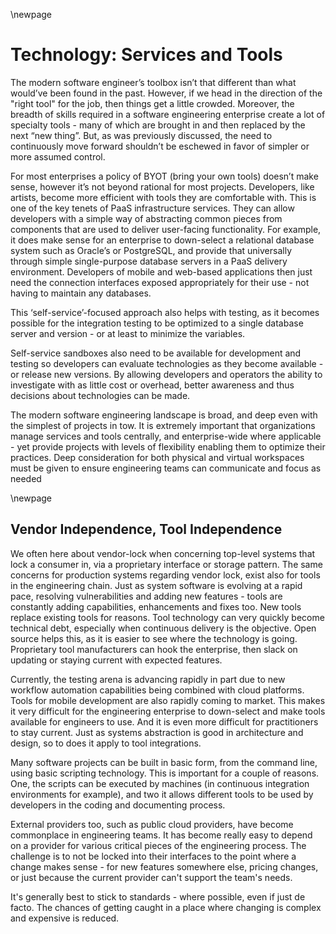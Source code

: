 \newpage

# Technology: Services and Tools

The modern software engineer’s toolbox isn’t that different than what would’ve been found in the past.  However, if we head in the direction of the "right tool" for the job, then things get a little crowded.  Moreover, the breadth of skills required in a software engineering enterprise create a lot of specialty tools - many of which are brought in and then replaced by the next “new thing”.  But, as was previously discussed, the need to continuously move forward shouldn’t be eschewed in favor of simpler or more assumed control.

For most enterprises a policy of BYOT (bring your own tools) doesn’t make sense, however it’s not beyond rational for most projects.  Developers, like artists, become more efficient with tools they are comfortable with.  This is one of the key tenets of PaaS infrastructure services.  They can allow developers with a simple way of abstracting common pieces from components that are used to deliver user-facing functionality.  For example, it does make sense for an enterprise to down-select a relational database system such as Oracle’s or PostgreSQL, and provide that universally through simple single-purpose database servers in a PaaS delivery environment.  Developers of mobile and web-based applications then just need the connection interfaces exposed appropriately for their use - not having to maintain any databases.

This ‘self-service’-focused approach also helps with testing, as it becomes possible for the integration testing to be optimized to a single database server and version - or at least to minimize the variables.

Self-service sandboxes also need to be available for development and testing so developers can evaluate technologies as they become available - or release new versions.  By allowing developers and operators the ability to investigate with as little cost or overhead, better awareness and thus decisions about technologies can be made.  

The modern software engineering landscape is broad, and deep even with the simplest of projects in tow.  It is extremely important that organizations manage services and tools centrally, and enterprise-wide where applicable - yet provide projects with levels of flexibility enabling them to optimize their practices.  Deep consideration for both physical and virtual workspaces must be given to ensure engineering teams can communicate and focus as needed

\newpage

## Vendor Independence, Tool Independence

We often here about vendor-lock when concerning top-level systems that lock a consumer in, via a proprietary interface or storage pattern.  The same concerns for production systems regarding vendor lock, exist also for tools in the engineering chain.  Just as system software is evolving at a rapid pace, resolving vulnerabilities and adding new features - tools are constantly adding capabilities, enhancements and fixes too.  New tools replace existing tools for reasons.  Tool technology can very quickly become technical debt, especially when continuous delivery is the objective.  Open source helps this, as it is easier to see where the technology is going.  Proprietary tool manufacturers can hook the enterprise, then slack on updating or staying current with expected features.

Currently, the testing arena is advancing rapidly in part due to new workflow automation capabilities being combined with cloud platforms.  Tools for mobile development are also rapidly coming to market.  This makes it very difficult for the engineering enterprise to down-select and make tools available for engineers to use. And it is even more difficult for practitioners to stay current.  Just as systems abstraction is good in architecture and design, so to does it apply to tool integrations.

Many software projects can be built in basic form, from the command line, using basic scripting technology.  This is important for a couple of reasons.  One, the scripts can be executed by machines (in continuous integration environments for example), and two it allows different tools to be used by developers in the coding and documenting process.

External providers too, such as public cloud providers, have become commonplace in engineering teams.  It has become really easy to depend on a provider for various critical pieces of the engineering process.  The challenge is to not be locked into their interfaces to the point where a change makes sense - for new features somewhere else, pricing changes, or just because the current provider can't support the team's needs.

It's generally best to stick to standards - where possible, even if just de facto.  The chances of getting caught in a place where changing is complex and expensive is reduced.
